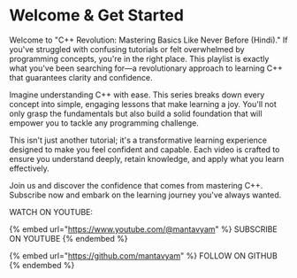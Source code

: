 # Welcome & Get Started

Welcome to "C++ Revolution: Mastering Basics Like Never Before (Hindi)." If you've struggled with confusing tutorials or felt overwhelmed by programming concepts, you're in the right place. This playlist is exactly what you've been searching for—a revolutionary approach to learning C++ that guarantees clarity and confidence.

Imagine understanding C++ with ease. This series breaks down every concept into simple, engaging lessons that make learning a joy. You'll not only grasp the fundamentals but also build a solid foundation that will empower you to tackle any programming challenge.

This isn't just another tutorial; it's a transformative learning experience designed to make you feel confident and capable. Each video is crafted to ensure you understand deeply, retain knowledge, and apply what you learn effectively.

Join us and discover the confidence that comes from mastering C++. Subscribe now and embark on the learning journey you've always wanted.

WATCH ON YOUTUBE:&#x20;

{% embed url="https://www.youtube.com/@mantavyam" %}
SUBSCRIBE ON YOUTUBE
{% endembed %}

{% embed url="https://github.com/mantavyam" %}
FOLLOW ON GITHUB
{% endembed %}
